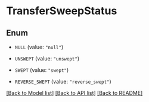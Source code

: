 # TransferSweepStatus

## Enum


* `NULL` (value: `"null"`)

* `UNSWEPT` (value: `"unswept"`)

* `SWEPT` (value: `"swept"`)

* `REVERSE_SWEPT` (value: `"reverse_swept"`)


[[Back to Model list]](../README.md#documentation-for-models) [[Back to API list]](../README.md#documentation-for-api-endpoints) [[Back to README]](../README.md)


